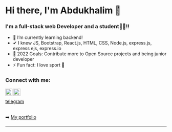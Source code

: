 # Hi there, I'm Abdukhalim 👋

### I'm a full-stack web Developer and a student👨‍🎓!!

- 🌱 I’m currently learning backend!
- ✔ I knew JS, Bootstrap, React.js, HTML, CSS, Node.js, express.js, express ejs, express.io
- 🥅 2022 Goals: Contribute more to Open Source projects and being junior developer
- ⚡ Fun fact: I love sport 🏅

### Connect with me:

[<img align="left" alt="codeSTACKr | LinkedIn" width="22px" src="https://cdn.jsdelivr.net/npm/simple-icons@v3/icons/linkedin.svg" />][linkedin]
[<img align="left" alt="codeSTACKr | Instagram" width="22px" src="https://cdn.jsdelivr.net/npm/simple-icons@v3/icons/instagram.svg" />][instagram]
<br />

[telegram](https://t.me/iuterian_99)
<br />
<br />

➡️ [My portfolio](https://abdukhalim-portfolio.herokuapp.com/)

---

[instagram]: https://www.instagram.com/iuterian_99/
[linkedin]: https://www.linkedin.com/in/abduhalim-orziqulov-787219177/
